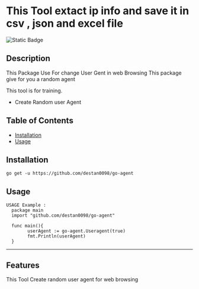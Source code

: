 ﻿# This Tool extact ip info and save it in csv , json and excel file


![Static Badge](https://img.shields.io/badge/Go-100%25-brightgreen)
## Description

This Package Use For change User Gent in web Browsing
This package give for you a random agent

This tool is for training.


- Create Random user Agent




## Table of Contents 


- [Installation](#installation)
- [Usage](#usage)


## Installation

```
go get -u https://github.com/destan0098/go-agent
```


## Usage


```
USAGE Example :
  package main
  import "github.com/destan0098/go-agent"
  
  func main(){
    	userAgent := go-agent.Useragent(true)
    	fmt.Println(userAgent)
  }

```




---


## Features

This Tool Create random user agent for web browsing

 


